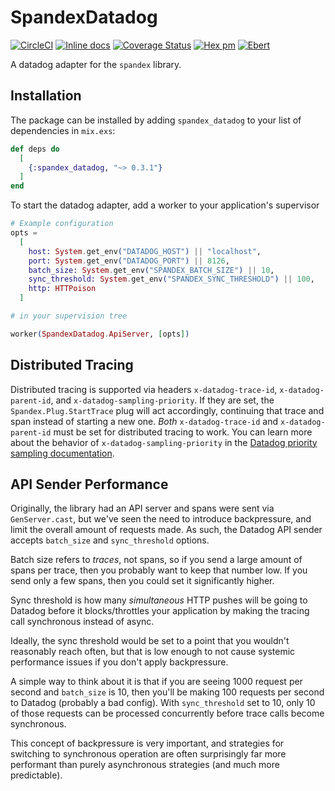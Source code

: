 # SpandexDatadog

[![CircleCI](https://circleci.com/gh/spandex-project/spandex_datadog.svg?style=svg)](https://circleci.com/gh/spandex-project/spandex_datadog)
[![Inline docs](http://inch-ci.org/github/spandex-project/spandex_datadog.svg)](http://inch-ci.org/github/spandex-project/spandex_datadog)
[![Coverage Status](https://coveralls.io/repos/github/spandex-project/spandex_datadog/badge.svg)](https://coveralls.io/github/spandex-project/spandex_datadog)
[![Hex pm](http://img.shields.io/hexpm/v/spandex_datadog.svg?style=flat)](https://hex.pm/packages/spandex_datadog)
[![Ebert](https://ebertapp.io/github/spandex-project/spandex_datadog.svg)](https://ebertapp.io/github/spandex-project/spandex_datadog)

A datadog adapter for the `spandex` library.

## Installation

The package can be installed by adding `spandex_datadog` to your list of
dependencies in `mix.exs`:

```elixir
def deps do
  [
    {:spandex_datadog, "~> 0.3.1"}
  ]
end
```

To start the datadog adapter, add a worker to your application's supervisor

```elixir
# Example configuration
opts =
  [
    host: System.get_env("DATADOG_HOST") || "localhost",
    port: System.get_env("DATADOG_PORT") || 8126,
    batch_size: System.get_env("SPANDEX_BATCH_SIZE") || 10,
    sync_threshold: System.get_env("SPANDEX_SYNC_THRESHOLD") || 100,
    http: HTTPoison
  ]

# in your supervision tree

worker(SpandexDatadog.ApiServer, [opts])
```

## Distributed Tracing

Distributed tracing is supported via headers `x-datadog-trace-id`,
`x-datadog-parent-id`, and `x-datadog-sampling-priority`. If they are set, the
`Spandex.Plug.StartTrace` plug will act accordingly, continuing that trace and
span instead of starting a new one.  *Both* `x-datadog-trace-id` and
`x-datadog-parent-id` must be set for distributed tracing to work. You can
learn more about the behavior of `x-datadog-sampling-priority` in the [Datadog
priority sampling documentation].

[Datadog priority sampling documentation]: https://docs.datadoghq.com/tracing/getting_further/trace_sampling_and_storage/#priority-sampling-for-distributed-tracing

## API Sender Performance

Originally, the library had an API server and spans were sent via
`GenServer.cast`, but we've seen the need to introduce backpressure, and limit
the overall amount of requests made. As such, the Datadog API sender accepts
`batch_size` and `sync_threshold` options.

Batch size refers to *traces*, not spans, so if you send a large amount of spans
per trace, then you probably want to keep that number low. If you send only a
few spans, then you could set it significantly higher.

Sync threshold is how many _simultaneous_ HTTP pushes will be going to Datadog 
before it blocks/throttles your application by making the tracing call synchronous instead of async.

Ideally, the sync threshold would be set to a point that you wouldn't reasonably reach often, but
that is low enough to not cause systemic performance issues if you don't apply
backpressure.

A simple way to think about it is that if you are seeing 1000
request per second and `batch_size` is 10, then you'll be making 100
requests per second to Datadog (probably a bad config). 
With `sync_threshold` set to 10, only 10 of those requests can be 
processed concurrently before trace calls become synchronous. 

This concept of backpressure is very important, and strategies
for switching to synchronous operation are often surprisingly far more
performant than purely asynchronous strategies (and much more predictable).
